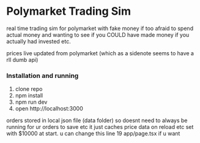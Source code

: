 # Polymarket Trading Sim

real time trading sim for polymarket with fake money if too afraid to spend actual money and wanting to see if you COULD have made money if you actually had invested etc. 

prices live updated from polymarket (which as a sidenote seems to have a rll dumb api)

### Installation and running

1. clone repo
2. npm install
3. npm run dev
4. open http://localhost:3000

orders stored in local json file (data folder) so doesnt need to always be running for ur orders to save etc it just caches price data on reload etc
set with $10000 at start. u can change this line 19 app/page.tsx if u want 
